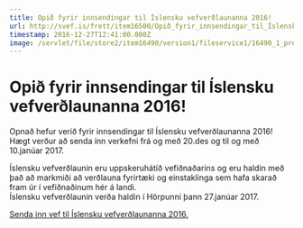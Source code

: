 ```yaml
---
title: Opið fyrir innsendingar til Íslensku vefverðlaunanna 2016!
url: http://svef.is/frett/item16500/Opið_fyrir_innsendingar_til_Íslensku_vefverðlaunanna_2016!
timestamp: 2016-12-27T12:41:00.000Z
image: /servlet/file/store2/item16490/version1/fileservice1/16490_1_preview.jpg
---
```


# Opið fyrir innsendingar til Íslensku vefverðlaunanna 2016!

Opnað hefur verið fyrir innsendingar til Íslensku vefverðlaunanna 2016!  
Hægt verður að senda inn verkefni frá og með 20.des og til og með 10.janúar 2017.

Íslensku vefverðlaunin eru uppskeruhátíð vefiðnaðarins og eru haldin með það að markmiði að verðlauna fyrirtæki og einstaklinga sem hafa skarað fram úr í vefiðnaðinum hér á landi.  
Íslensku vefverðlaunin verða haldin í Hörpunni þann 27.janúar 2017.

[Senda inn vef til Íslensku vefverðlaunanna 2016.](https://docs.google.com/a/svef.is/forms/d/e/1FAIpQLSeDuLUsFkSJSVfcPLPKs-QJ_LTowQ2uOcMidibiRLC5zE58ng/viewform?c=0&w=1)
